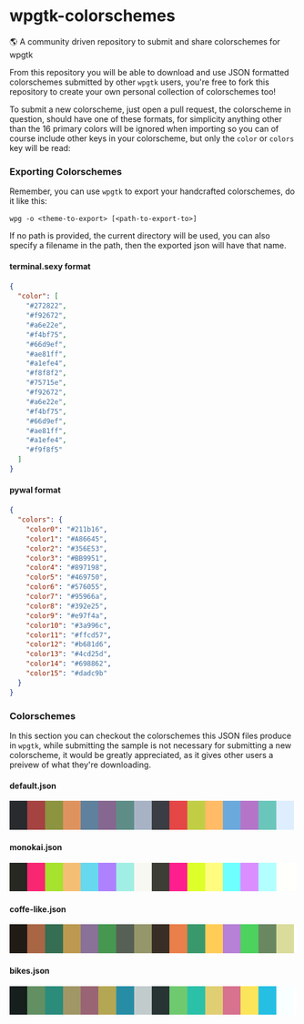 # wpgtk-colorschemes
:earth_americas: A community driven repository to submit and share colorschemes for wpgtk

From this repository you will be able to download and use JSON formatted colorschemes submitted
by other `wpgtk` users, you're free to fork this repository to create your own personal collection
of colorschemes too!

To submit a new colorscheme, just open a pull request, the colorscheme in question, should have one
of these formats, for simplicity anything other than the 16 primary colors will be ignored when importing
so you can of course include other keys in your colorscheme, but only the `color` or `colors` key will be read:

### Exporting Colorschemes

Remember, you can use `wpgtk` to export your handcrafted colorschemes, do it like this:

```
wpg -o <theme-to-export> [<path-to-export-to>]
```

If no path is provided, the current directory will be used, 
you can also specify a filename in the path, then the exported json will have that name.

#### terminal.sexy format

```json
{
  "color": [
    "#272822",
    "#f92672",
    "#a6e22e",
    "#f4bf75",
    "#66d9ef",
    "#ae81ff",
    "#a1efe4",
    "#f8f8f2",
    "#75715e",
    "#f92672",
    "#a6e22e",
    "#f4bf75",
    "#66d9ef",
    "#ae81ff",
    "#a1efe4",
    "#f9f8f5"
  ]
}
```

#### pywal format

```json
{
  "colors": {
    "color0": "#211b16",
    "color1": "#A86645",
    "color2": "#356E53",
    "color3": "#BB9951",
    "color4": "#897198",
    "color5": "#469750",
    "color6": "#576055",
    "color7": "#95966a",
    "color8": "#392e25",
    "color9": "#e97f4a",
    "color10": "#3a996c",
    "color11": "#ffcd57",
    "color12": "#b681d6",
    "color13": "#4cd25d",
    "color14": "#698862",
    "color15": "#dadc9b"
  }
}
```

### Colorschemes

In this section you can checkout the colorschemes this JSON files produce in `wpgtk`, while submitting
the sample is not necessary for submitting a new colorscheme, it would be greatly appreciated, as it gives
other users a preivew of what they're downloading.

#### default.json
![default-sample](./samples/default-sample.png)

#### monokai.json
![monokai-sample](./samples/monokai-sample.png)

#### coffe-like.json
![coffe-like-sample](./samples/coffe-like-sample.png)

#### bikes.json
![bikes-sample](./samples/bikes-sample.png)

